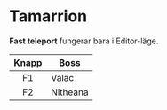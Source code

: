 # Tamarrion

**Fast teleport** fungerar bara i Editor-läge.

| Knapp         |Boss          |
|:-------------:|-------------|
| F1            | Valac         |
| F2            | Nitheana      |
